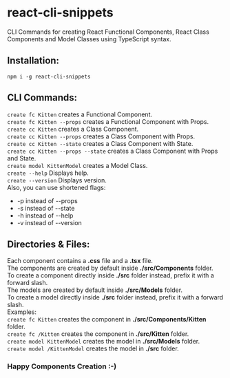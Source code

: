 # react-cli-snippets
CLI Commands for creating React Functional Components, React Class Components and Model Classes using TypeScript syntax.  

## Installation:
``` 
npm i -g react-cli-snippets
```

## CLI Commands:
```create fc Kitten``` creates a Functional Component.<br>
```create fc Kitten --props``` creates a Functional Component with Props.<br>
```create cc Kitten``` creates a Class Component.<br>
```create cc Kitten --props``` creates a Class Component with Props.<br>
```create cc Kitten --state``` creates a Class Component with State.<br>
```create cc Kitten --props --state``` creates a Class Component with Props and State.<br>
```create model KittenModel``` creates a Model Class.<br>
```create --help``` Displays help.<br>
```create --version``` Displays version.<br>
Also, you can use shortened flags:
- -p instead of --props
- -s instead of --state
- -h instead of --help
- -v instead of --version

## Directories & Files:
Each component contains a **.css** file and a **.tsx** file.<br>
The components are created by default inside **./src/Components** folder.<br>
To create a component directly inside **./src** folder instead, prefix it with a forward slash.<br>
The models are created by default inside **./src/Models** folder.<br>
To create a model directly inside **./src** folder instead, prefix it with a forward slash.<br>
Examples:<br>
```create fc Kitten``` creates the component in **./src/Components/Kitten** folder.<br>
```create fc /Kitten``` creates the component in **./src/Kitten** folder.<br>
```create model KittenModel``` creates the model in **./src/Models** folder.<br>
```create model /KittenModel``` creates the model in **./src** folder.<br>

### Happy Components Creation :-)